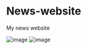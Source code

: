 # News-website
My news website

![image](https://github.com/Abhishek-Sachan/News-website/assets/139737618/27169a32-f1e0-480e-b33d-2af9c3905df5)
![image](https://github.com/Abhishek-Sachan/News-website/assets/139737618/ab22c0a5-ecd4-452c-8b4a-5a0f6c16e710)


